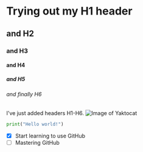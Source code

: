 # Trying out my H1 header
## and H2
### and H3
#### and H4
##### and H5
###### and finally H6
I've just added headers H1-H6.
![Image of Yaktocat](https://octodex.github.com/images/yaktocat.png)
``` python
print("Hello world!")
```
- [x] Start learning to use GitHub
- [ ] Mastering GitHub
